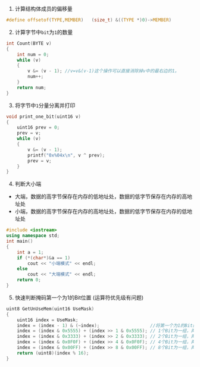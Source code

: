 1. 计算结构体成员的偏移量
```c
#define offsetof(TYPE,MEMBER)   (size_t) &((TYPE *)0)->MEMBER)
```
2. 计算字节中`bit`为`1`的数量
``` c
int Count(BYTE v)
{
    int num = 0;
    while (v)
    {
        v &= (v - 1); //v=v&(v-1)这个操作可以直接消除掉v中的最右边的1。
        num++;
    }
    return num;
}
```
3. 将字节中`1`分量分离并打印
```c
void print_one_bit(uint16 v)
{
    uint16 prev = 0;
    prev = v;
    while (v)
    {
        v &= (v - 1);
        printf("0x%04x\n", v ^ prev);
        prev = v;
    }
}
```
4. 判断大小端
- 大端，数据的高字节保存在内存的低地址处，数据的低字节保存在内存的高地址处
- 小端，数据的高字节保存在内存的高地址处，数据的低字节保存在内存的低地址处
``` c++
#include <iostream>
using namespace std;
int main()
{
    int a = 1;
    if (*(char*)&a == 1)
        cout << "小端模式" << endl;
    else
        cout << "大端模式" << endl;
    return 0;
}
```
5. 快速判断掩码第一个为1的Bit位置 (运算符优先级有问题)
``` c
uint8 GetUnUseMem(uint16 UseMask)
{
    uint16 index = UseMask;
    index = (index - 1) & (~index);                   //将第一个为1的Bit的低位都置1，其他位都置0
    index = (index & 0x5555) + (index >> 1 & 0x5555); // 1个Bit为一组，两两相加
    index = (index & 0x3333) + (index >> 2 & 0x3333); // 2个Bit为一组，两两相加
    index = (index & 0x0F0F) + (index >> 4 & 0x0F0F); // 4个Bit为一组，两两相加
    index = (index & 0x00FF) + (index >> 8 & 0x00FF); // 8个Bit为一组，两两相加
    return (uint8)(index % 16);
}
```
<!--stackedit_data:
eyJoaXN0b3J5IjpbLTMwMjY4NjU3NiwtMjU5ODUyNjY3LDI5OT
cwNzMyMSwxNTcxMjkxNTEyLDExOTg5NTcxMjIsLTE1MTY1MTMw
MDAsLTIwNTg2Mjk4NzYsMTk1OTM4MDI3OSwtMTc4NzkyODU3MC
wtMTQzMDgxODE2N119
-->